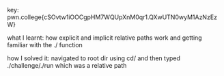 key: pwn.college{cSOvtw1iOOCgpHM7WQUpXnM0qr1.QXwUTN0wyM1AzNzEzW}



what I learnt: how explicit and implicit relative paths work and getting familiar with the ./ function



how I solved it: navigated to root dir using cd/ and then typed ./challenge/./run which was a relative path




